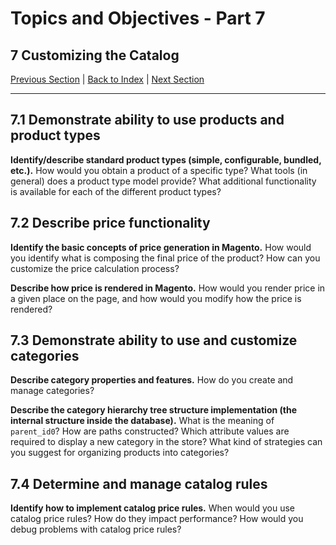 # Topics and Objectives - Part 7

## **7** Customizing the Catalog

[Previous Section](./6.md) | [Back to Index](./) | [Next Section](./8.md)

------


## **7.1** Demonstrate ability to use products and product types

**Identify/describe standard product types (simple, configurable, bundled, etc.).** How would you obtain a product of a specific type? What tools (in general) does a product type model provide? What additional functionality is available for each of the different product types?

## **7.2** Describe price functionality

**Identify the basic concepts of price generation in Magento.** How would you identify what is composing the final price of the product? How can you customize the price calculation process?

**Describe how price is rendered in Magento.** How would you render price in a given place on the page, and how would you modify how the price is rendered?

## **7.3** Demonstrate ability to use and customize categories

**Describe category properties and features.** How do you create and manage categories?

**Describe the category hierarchy tree structure implementation (the internal structure inside the database).** What is the meaning of `parent_id0`? How are paths constructed? Which attribute values are required to display a new category in the store? What kind of strategies can you suggest for organizing products into categories?

## **7.4** Determine and manage catalog rules

**Identify how to implement catalog price rules.** When would you use catalog price rules? How do they impact performance? How would you debug problems with catalog price rules?
